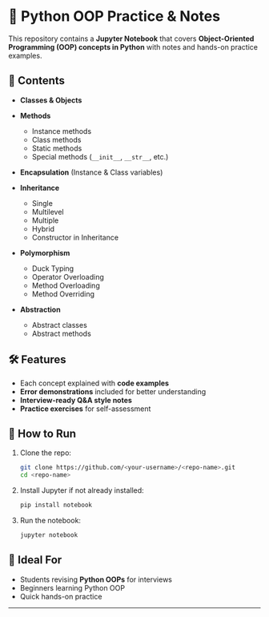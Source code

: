 # 📘 Python OOP Practice & Notes

This repository contains a **Jupyter Notebook** that covers **Object-Oriented Programming (OOP) concepts in Python** with notes and hands-on practice examples.

## 📂 Contents

* **Classes & Objects**
* **Methods**

  * Instance methods
  * Class methods
  * Static methods
  * Special methods (`__init__`, `__str__`, etc.)
* **Encapsulation** (Instance & Class variables)
* **Inheritance**

  * Single
  * Multilevel
  * Multiple
  * Hybrid
  * Constructor in Inheritance
* **Polymorphism**

  * Duck Typing
  * Operator Overloading
  * Method Overloading
  * Method Overriding
* **Abstraction**

  * Abstract classes
  * Abstract methods

## 🛠 Features

* Each concept explained with **code examples**
* **Error demonstrations** included for better understanding
* **Interview-ready Q\&A style notes**
* **Practice exercises** for self-assessment

## 🚀 How to Run

1. Clone the repo:

   ```bash
   git clone https://github.com/<your-username>/<repo-name>.git
   cd <repo-name>
   ```
2. Install Jupyter if not already installed:

   ```bash
   pip install notebook
   ```
3. Run the notebook:

   ```bash
   jupyter notebook
   ```

## 🎯 Ideal For

* Students revising **Python OOPs** for interviews
* Beginners learning Python OOP
* Quick hands-on practice

---
